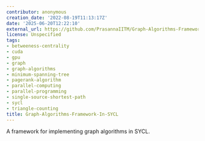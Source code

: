 ```yaml
---
contributor: anonymous
creation_date: '2022-08-19T11:13:17Z'
date: '2025-06-20T12:22:10'
external_url: https://github.com/PrasannaIITM/Graph-Algorithms-Framework-In-SYCL
license: Unspecified
tags:
- betweeness-centrality
- cuda
- gpu
- graph
- graph-algorithms
- minimum-spanning-tree
- pagerank-algorithm
- parallel-computing
- parallel-programming
- single-source-shortest-path
- sycl
- triangle-counting
title: Graph-Algorithms-Framework-In-SYCL
---
```


A framework for implementing graph algorithms in SYCL.
